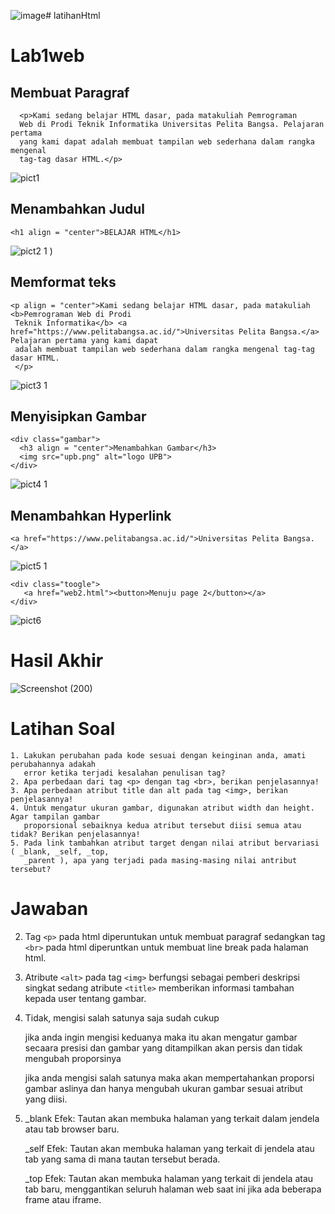 ![image](https://github.com/faizfauzimuzakki/latihanHtml/assets/115791643/353fce79-fc4b-41ca-a017-12e6c2ef62de)# latihanHtml
# Lab1web

## Membuat Paragraf
```
  <p>Kami sedang belajar HTML dasar, pada matakuliah Pemrograman
  Web di Prodi Teknik Informatika Universitas Pelita Bangsa. Pelajaran pertama
  yang kami dapat adalah membuat tampilan web sederhana dalam rangka mengenal
  tag-tag dasar HTML.</p>
```

![pict1](https://github.com/faizfauzimuzakki/dkufgw/blob/main/gambar1.jpg?raw=true)

## Menambahkan Judul
```
<h1 align = "center">BELAJAR HTML</h1>
```
![pict2 1](https://github.com/faizfauzimuzakki/dkufgw/blob/main/gambar3.jpg?raw=true)
)

## Memformat teks
```
<p align = "center">Kami sedang belajar HTML dasar, pada matakuliah <b>Pemrograman Web di Prodi
 Teknik Informatika</b> <a href="https://www.pelitabangsa.ac.id/">Universitas Pelita Bangsa.</a> Pelajaran pertama yang kami dapat
 adalah membuat tampilan web sederhana dalam rangka mengenal tag-tag dasar HTML.
 </p>
```

![pict3 1](https://github.com/faizfauzimuzakki/dkufgw/blob/main/gambar2.jpg?raw=true)


## Menyisipkan Gambar
```
<div class="gambar">
  <h3 align = "center">Menambahkan Gambar</h3>
  <img src="upb.png" alt="logo UPB">
</div>
```

![pict4 1](https://github.com/faizfauzimuzakki/dkufgw/blob/main/gambar5.jpg?raw=true)

## Menambahkan Hyperlink
```
<a href="https://www.pelitabangsa.ac.id/">Universitas Pelita Bangsa.</a>
```

![pict5 1](https://github.com/faizfauzimuzakki/dkufgw/blob/main/gambar6.jpg?raw=true)

```
<div class="toogle">
   <a href="web2.html"><button>Menuju page 2</button></a>
</div>
```

![pict6](https://raw.githubusercontent.com/faizfauzimuzakki/dkufgw/main/gambar7.jpg?token=GHSAT0AAAAAACILOCEPACJJGNCYQ6RWUJBSZI3CW7A)

# Hasil Akhir

![Screenshot (200)](https://raw.githubusercontent.com/faizfauzimuzakki/dkufgw/main/last.png?token=GHSAT0AAAAAACILOCEOQSB4HYZYKDBZ23ACZI3CVVQ)


# Latihan Soal
```
1. Lakukan perubahan pada kode sesuai dengan keinginan anda, amati perubahannya adakah
   error ketika terjadi kesalahan penulisan tag?
2. Apa perbedaan dari tag <p> dengan tag <br>, berikan penjelasannya!
3. Apa perbedaan atribut title dan alt pada tag <img>, berikan penjelasannya!
4. Untuk mengatur ukuran gambar, digunakan atribut width dan height. Agar tampilan gambar
   proporsional sebaiknya kedua atribut tersebut diisi semua atau tidak? Berikan penjelasannya!
5. Pada link tambahkan atribut target dengan nilai atribut bervariasi ( _blank, _self, _top,
   _parent ), apa yang terjadi pada masing-masing nilai antribut tersebut?
```
# Jawaban
2. Tag ```<p>``` pada html diperuntukan untuk membuat paragraf sedangkan tag ```<br>``` pada html diperuntkan untuk membuat line break pada halaman html.
3. Atribute ```<alt>``` pada tag ```<img>``` berfungsi sebagai pemberi deskripsi singkat sedang atribute ```<title>``` memberikan informasi tambahan kepada user tentang       gambar.
4. Tidak, mengisi salah satunya saja sudah cukup

   jika anda ingin mengisi keduanya maka itu akan mengatur gambar secaara presisi dan gambar yang ditampilkan akan persis dan tidak mengubah proporsinya

   jika anda mengisi salah satunya maka akan mempertahankan proporsi gambar aslinya dan hanya mengubah ukuran gambar sesuai atribut yang diisi.
5. _blank
   Efek: Tautan akan membuka halaman yang terkait dalam jendela atau tab browser baru.
   
   _self
   Efek: Tautan akan membuka halaman yang terkait di jendela atau tab yang sama di mana tautan tersebut berada.
   
   _top
   Efek: Tautan akan membuka halaman yang terkait di jendela atau tab baru, menggantikan seluruh halaman web saat ini jika ada beberapa frame atau iframe.


